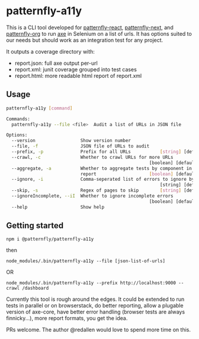 # patternfly-a11y

This is a CLI tool developed for [patternfly-react](https://github.com/patternfly/patternfly-react/), [patternfly-next](https://github.com/patternfly/patternfly-next/), and [patternfly-org](https://github.com/patternfly/patternfly-org/) to run [axe](https://www.deque.com/axe/) in Selenium on a list of urls. It has options suited to our needs but should work as an integration test for any project.

It outputs a coverage directory with:
  - report.json: full axe output per-url
  - report.xml: junit coverage grouped into test cases
  - report.html: more readable html report of report.xml

## Usage

```sh
patternfly-a11y [command]

Commands:
  patternfly-a11y --file <file>  Audit a list of URLs in JSON file

Options:
  --version                 Show version number                        [boolean]
  --file, -f                JSON file of URLs to audit                  [string]
  --prefix, -p              Prefix for all URLs           [string] [default: ""]
  --crawl, -c               Whether to crawl URLs for more URLs
                                                      [boolean] [default: false]
  --aggregate, -a           Whether to aggregate tests by component in XML
                            report                    [boolean] [default: false]
  --ignore, -i              Comma-seperated list of errors to ignore by id
                                                          [string] [default: ""]
  --skip, -s                Regex of pages to skip        [string] [default: ""]
  --ignoreIncomplete, --iI  Whether to ignore incomplete errors
                                                      [boolean] [default: false]
  --help                    Show help                                  [boolean]
```

## Getting started

`npm i @patternfly/patternfly-a11y`

then

`node_modules/.bin/patternfly-a11y --file [json-list-of-urls]`

OR

`node_modules/.bin/patternfly-a11y --prefix http://localhost:9000 --crawl /dashboard`

Currently this tool is rough around the edges. It could be extended to run tests in parallel or on browserstack, do better reporting, allow a plugable version of axe-core, have better error handling (browser tests are always finnicky...), more report formats, you get the idea.

PRs welcome. The author @redallen would love to spend more time on this.
